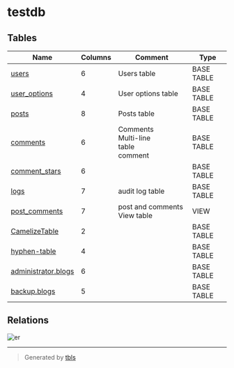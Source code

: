 # testdb

## Tables

| Name | Columns | Comment | Type |
| ---- | ------- | ------- | ---- |
| [users](users.md) | 6 | Users table | BASE TABLE |
| [user_options](user_options.md) | 4 | User options table | BASE TABLE |
| [posts](posts.md) | 8 | Posts table | BASE TABLE |
| [comments](comments.md) | 6 | Comments<br>Multi-line<br>table<br>comment | BASE TABLE |
| [comment_stars](comment_stars.md) | 6 |  | BASE TABLE |
| [logs](logs.md) | 7 | audit log table | BASE TABLE |
| [post_comments](post_comments.md) | 7 | post and comments View table | VIEW |
| [CamelizeTable](CamelizeTable.md) | 2 |  | BASE TABLE |
| [hyphen-table](hyphen-table.md) | 4 |  | BASE TABLE |
| [administrator.blogs](administrator.blogs.md) | 6 |  | BASE TABLE |
| [backup.blogs](backup.blogs.md) | 5 |  | BASE TABLE |

## Relations

![er](schema.png)

---

> Generated by [tbls](https://github.com/Melsoft-Games/tbls)
